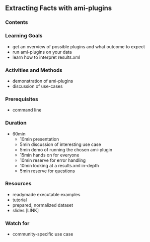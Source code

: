 ## Extracting Facts with ami-plugins

### Contents



### Learning Goals


* get an overview of possible plugins and what outcome to expect
* run ami-plugins on your data
* learn how to interpret results.xml


### Activities and Methods

* demonstration of ami-plugins
* discussion of use-cases


### Prerequisites

* command line

### Duration

* 60min
  * 10min presentation
  * 5min discussion of interesting use case
  * 5min demo of running the chosen ami-plugin
  * 15min hands on for everyone
  * 10min reserve for error handling
  * 10min looking at a results.xml in-depth
  * 5min reserve for questions

### Resources

* readymade executable examples
* tutorial
* prepared, normalized dataset
* slides [LINK]


### Watch for

* community-specific use case